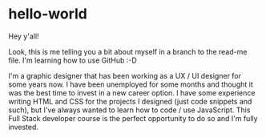 # hello-world

Hey y'all!

Look, this is me telling you a bit about myself in a branch to the read-me file. I'm learning how to use GitHub :-D

I'm a graphic designer that has been working as a UX / UI designer for some years now. I have been unemployed for some months and thought it was the best time to invest in a new career option. I have some experience writing HTML and CSS for the projects I designed (just code snippets and such), but I've always wanted to learn how to code / use JavaScript. This Full Stack developer course is the perfect opportunity to do so and I'm fully invested.
